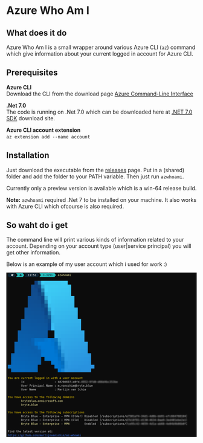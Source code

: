 # Azure Who Am I

## What does it do

Azure Who Am I is a small wrapper around various Azure CLI (`az`) command which give information about your current logged in account for Azure CLI.

## Prerequisites

**Azure CLI**  
Download the CLI from the download page [Azure Command-Line Interface](https://learn.microsoft.com/en-us/cli/azure/)

**.Net 7.0**  
The code is running on .Net 7.0 which can be downloaded here at [.NET 7.0 SDK](https://dotnet.microsoft.com/en-us/download/dotnet/thank-you/sdk-7.0.100-windows-x64-installer) download site.

**Azure CLI account extension**  
`az extension add --name account`

## Installation

Just download the executable from the [releases](https://github.com/martijnvanschie/az-whoami/releases) page. Put in a (shared) folder and add the folder to your PATH variable. Then just run `azwhoami`.

Currently only a preview version is available which is a win-64 release build. 

**Note:** `azwhoami` required .Net 7 to be installed on your machine. It also works with Azure CLI which ofcourse is also required.

## So waht do i get

The command line will print various kinds of information related to your account. Depending on your account type (user|service principal) you will get other information.

Below is an example of my user account which i used for work :)

![Drag Racing](./img/example.png)